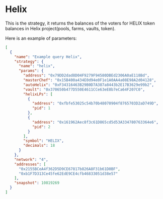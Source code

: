 # Helix

This is the strategy, it returns the balances of the voters for HELIX token balances
in Helix project(pools, farms, vaults, token).

Here is an example of parameters:

```json
[
  {
    "name": "Example query Helix",
    "strategy": {
      "name": "helix",
      "params": {
        "address": "0x79DD2dad8D04F9279F94580DBEd2306A0aE118Bd",
        "masterChef": "0x15B400a434E0d94e0F1e1A0AA4a08E98A2d04128",
        "autoHelix": "0xF34316463B29B0D7A387a8443b2E17B3629e99b2",
        "vault": "0x370650b477D550E4611CCe63eE8b7eCa64F207C0",
        "helixLPs": [
          {
            "address": "0xfbfe53025c54b70b48070904f8765703D2aD749D",
            "pid": 1
          },
          {
            "address": "0x161962Aec8f3c61D865cd5d53A334780763364e6",
            "pid": 2
          }
        ],
        "symbol": "HELIX",
        "decimals": 18
      }
    },
    "network": "4",
    "addresses": [
      "0x2155BCeA4f362D5D9CE67817b826A8F31b61D0BF",
      "0xb1F7D313Ce45fe62EdE9CE4cfb46833051d38e57"
    ],
    "snapshot": 10819269
  }
]
```
